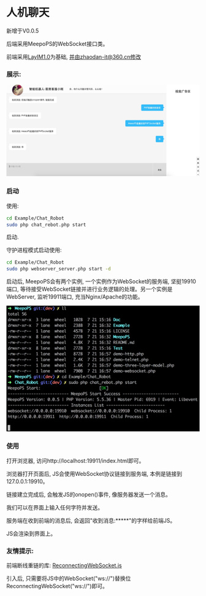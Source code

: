 # 人机聊天

新增于V0.0.5

后端采用MeepoPS的WebSocket接口类。

前端采用[LayIM1.0](http://www.w3cdream.com/content-sort-21-article-521.html)为基础, 并由zhaodan-it@360.cn修改

### 展示:
![WebSocket人机聊天](show1.png?raw=true "WebSocket人机聊天")

### 启动
使用:
```bash
cd Example/Chat_Robot
sudo php chat_rebot.php start
```
启动. 

守护进程模式启动使用:
```bash
cd Example/Chat_Robot
sudo php webserver_server.php start -d
```

启动后, MeepoPS会有两个实例, 一个实例作为WebSocket的服务端, 坚挺19910端口, 等待接受WebSocket链接并进行业务逻辑的处理。另一个实例是WebServer, 监听19911端口, 充当Nginx/Apache的功能。

![WebSocket人机聊天启动](show2.png?raw=true "WebSocket人机聊天启动")

### 使用

打开浏览器, 访问http://localhost:19911/index.html即可。

浏览器打开页面后, JS会使用WebSocket协议链接到服务端, 本例是链接到127.0.0.1:19910。

链接建立完成后, 会触发JS的onopen()事件, 像服务器发送一个消息。

我们可以在界面上输入任何字符并发送。

服务端在收到前端的消息后, 会返回"收到消息:*****"的字样给前端JS。

JS会渲染到界面上。

### 友情提示: 
前端断线重链的库:  [ReconnectingWebSocket.js](https://github.com/joewalnes/reconnecting-websocket)

引入后, 只需要将JS中的WebSocket("ws://")替换位ReconnectingWebSocket("ws://")即可。